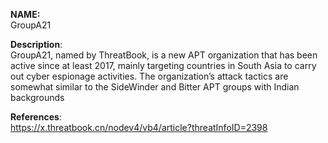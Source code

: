 **NAME:**  
GroupA21
 

**Description**:   
GroupA21, named by ThreatBook, is a new APT organization that has been active since at least 2017, mainly targeting countries in South Asia to carry out cyber espionage activities. The organization’s attack tactics are somewhat similar to the SideWinder and Bitter APT groups with Indian backgrounds

  
**References**:  
https://x.threatbook.cn/nodev4/vb4/article?threatInfoID=2398